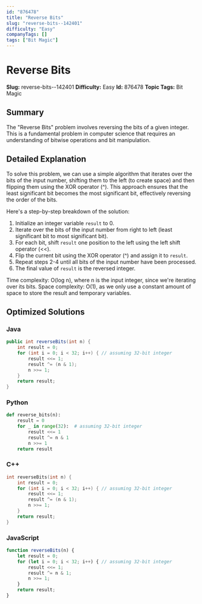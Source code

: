 ```yaml
---
id: "876478"
title: "Reverse Bits"
slug: "reverse-bits--142401"
difficulty: "Easy"
companyTags: []
tags: ["Bit Magic"]
---
```


**Reverse Bits**
================

**Slug:** reverse-bits--142401
**Difficulty:** Easy
**Id:** 876478
**Topic Tags:** Bit Magic

## Summary
The "Reverse Bits" problem involves reversing the bits of a given integer. This is a fundamental problem in computer science that requires an understanding of bitwise operations and bit manipulation.

## Detailed Explanation
To solve this problem, we can use a simple algorithm that iterates over the bits of the input number, shifting them to the left (to create space) and then flipping them using the XOR operator (^). This approach ensures that the least significant bit becomes the most significant bit, effectively reversing the order of the bits.

Here's a step-by-step breakdown of the solution:

1. Initialize an integer variable `result` to 0.
2. Iterate over the bits of the input number from right to left (least significant bit to most significant bit).
3. For each bit, shift `result` one position to the left using the left shift operator (<<).
4. Flip the current bit using the XOR operator (^) and assign it to `result`.
5. Repeat steps 2-4 until all bits of the input number have been processed.
6. The final value of `result` is the reversed integer.

Time complexity: O(log n), where n is the input integer, since we're iterating over its bits.
Space complexity: O(1), as we only use a constant amount of space to store the result and temporary variables.

## Optimized Solutions
### Java
```java
public int reverseBits(int n) {
    int result = 0;
    for (int i = 0; i < 32; i++) { // assuming 32-bit integer
        result <<= 1;
        result ^= (n & 1);
        n >>= 1;
    }
    return result;
}
```
### Python
```python
def reverse_bits(n):
    result = 0
    for _ in range(32):  # assuming 32-bit integer
        result <<= 1
        result ^= n & 1
        n >>= 1
    return result
```
### C++
```cpp
int reverseBits(int n) {
    int result = 0;
    for (int i = 0; i < 32; i++) { // assuming 32-bit integer
        result <<= 1;
        result ^= (n & 1);
        n >>= 1;
    }
    return result;
}
```
### JavaScript
```javascript
function reverseBits(n) {
    let result = 0;
    for (let i = 0; i < 32; i++) { // assuming 32-bit integer
        result <<= 1;
        result ^= n & 1;
        n >>= 1;
    }
    return result;
}
```